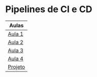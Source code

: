 # Pipelines de CI e CD

| Aulas                          |
| ------------------------------ |
| [Aula 1](./aula_1/README.md)   |
| [Aula 2](./aula_2/README.md)   |
| [Aula 3](./aula_3/README.md)   |
| [Aula 4](./aula_4/README.md)   |
| [Projeto](./projeto/README.md) |
